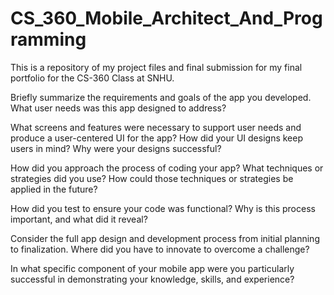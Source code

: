 # CS_360_Mobile_Architect_And_Programming
This is a repository of my project files and final submission for my final portfolio for the CS-360 Class at SNHU.

Briefly summarize the requirements and goals of the app you developed. What user needs was this app designed to address?


What screens and features were necessary to support user needs and produce a user-centered UI for the app? How did your UI designs keep users in mind? Why were your designs successful?


How did you approach the process of coding your app? What techniques or strategies did you use? How could those techniques or strategies be applied in the future?


How did you test to ensure your code was functional? Why is this process important, and what did it reveal?


Consider the full app design and development process from initial planning to finalization. Where did you have to innovate to overcome a challenge?


In what specific component of your mobile app were you particularly successful in demonstrating your knowledge, skills, and experience?
